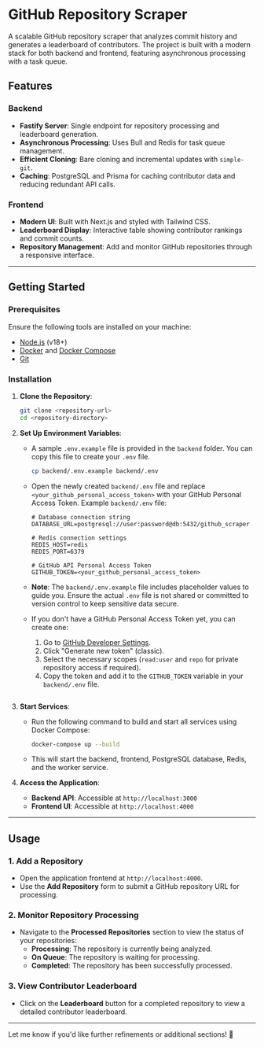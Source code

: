 # GitHub Repository Scraper

A scalable GitHub repository scraper that analyzes commit history and generates a leaderboard of contributors. The project is built with a modern stack for both backend and frontend, featuring asynchronous processing with a task queue.

## Features

### Backend
- **Fastify Server**: Single endpoint for repository processing and leaderboard generation.
- **Asynchronous Processing**: Uses Bull and Redis for task queue management.
- **Efficient Cloning**: Bare cloning and incremental updates with `simple-git`.
- **Caching**: PostgreSQL and Prisma for caching contributor data and reducing redundant API calls.

### Frontend
- **Modern UI**: Built with Next.js and styled with Tailwind CSS.
- **Leaderboard Display**: Interactive table showing contributor rankings and commit counts.
- **Repository Management**: Add and monitor GitHub repositories through a responsive interface.

---

## Getting Started

### Prerequisites

Ensure the following tools are installed on your machine:
- [Node.js](https://nodejs.org/) (v18+)
- [Docker](https://www.docker.com/) and [Docker Compose](https://docs.docker.com/compose/)
- [Git](https://git-scm.com/)

### Installation

1. **Clone the Repository**:
   ```bash
   git clone <repository-url>
   cd <repository-directory>
2. **Set Up Environment Variables**:
   - A sample `.env.example` file is provided in the `backend` folder. You can copy this file to create your `.env` file.
     ```bash
     cp backend/.env.example backend/.env
     ```
   - Open the newly created `backend/.env` file and replace `<your_github_personal_access_token>` with your GitHub Personal Access Token.
     Example `backend/.env` file:
     ```env
     # Database connection string
     DATABASE_URL=postgresql://user:password@db:5432/github_scraper

     # Redis connection settings
     REDIS_HOST=redis
     REDIS_PORT=6379

     # GitHub API Personal Access Token
     GITHUB_TOKEN=<your_github_personal_access_token>
     ```

   - **Note**: The `backend/.env.example` file includes placeholder values to guide you. Ensure the actual `.env` file is not shared or committed to version control to keep sensitive data secure.

   - If you don't have a GitHub Personal Access Token yet, you can create one:
     1. Go to [GitHub Developer Settings](https://github.com/settings/tokens).
     2. Click "Generate new token" (classic).
     3. Select the necessary scopes (`read:user` and `repo` for private repository access if required).
     4. Copy the token and add it to the `GITHUB_TOKEN` variable in your `backend/.env` file.


     ```

3. **Start Services**:
   - Run the following command to build and start all services using Docker Compose:
     ```bash
     docker-compose up --build
     ```
   - This will start the backend, frontend, PostgreSQL database, Redis, and the worker service.

4. **Access the Application**:
   - **Backend API**: Accessible at `http://localhost:3000`
   - **Frontend UI**: Accessible at `http://localhost:4000`

---

## Usage

### 1. Add a Repository
- Open the application frontend at `http://localhost:4000`.
- Use the **Add Repository** form to submit a GitHub repository URL for processing.

### 2. Monitor Repository Processing
- Navigate to the **Processed Repositories** section to view the status of your repositories:
  - **Processing**: The repository is currently being analyzed.
  - **On Queue**: The repository is waiting for processing.
  - **Completed**: The repository has been successfully processed.

### 3. View Contributor Leaderboard
- Click on the **Leaderboard** button for a completed repository to view a detailed contributor leaderboard.

---

Let me know if you'd like further refinements or additional sections! 🚀
